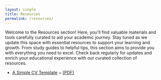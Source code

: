 ```yaml
---
layout: single
title: Resources
permalink: /resources/
---
```


Welcome to the Resources section! Here, you'll find valuable materials and tools carefully curated to aid your academic journey. Stay tuned as we update this space with essential resources to support your learning and growth. From study guides to helpful tips, this section aims to provide you with everything you need to excel. Check back regularly for updates and enrich your educational experience with our curated collection of resources.

- [A Simple CV Template](https://github.com/dhairya-shah22/dhairya-shah22.github.io/tree/master/CV_Template) ~ [(PDF)](https://drshah.me/files/Academic_CV_Sample.pdf)
